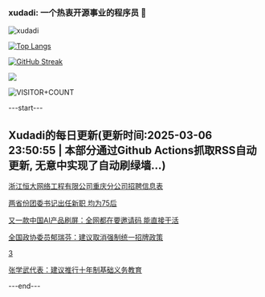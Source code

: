 ### xudadi: 一个热衷开源事业的程序员 👋

![xudadi](https://github-readme-stats-git-masterorgs-github-readme-stats-team.vercel.app/api?username=xudadi)

[![Top Langs](https://github-readme-stats.vercel.app/api/top-langs/?username=xudadi)](https://github.com/anuraghazra/github-readme-stats)

[![GitHub Streak](https://streak-stats.demolab.com?user=xudadi&locale=zh_Hans)](https://git.io/streak-stats)

![](https://raw.githubusercontent.com/xudadi/xudadi/main/assets/github-contribution-grid-snake.svg)

![VISITOR+COUNT](https://komarev.com/ghpvc/?username=xudadi&label=VISITOR+COUNT)


---start---

## Xudadi的每日更新(更新时间:2025-03-06 23:50:55 | 本部分通过Github Actions抓取RSS自动更新, 无意中实现了自动刷绿墙...)

[浙江恒大网络工程有限公司重庆分公司招聘信息表](https://www.gongkaoleida.com/article/2312094)

[两省份团委书记出任新职 均为75后](https://m.163.com/news/article/JPVKV0AK055040N3.html)

[又一款中国AI产品刷屏：全网都在要邀请码 能直接干活](https://m.163.com/news/article/JPVFD3AP0001899O.html)

[全国政协委员郁瑞芬：建议取消强制统一招牌政策](https://m.163.com/news/article/JPV4BHTA0512DU6N.html)

[3](https://m.163.com/touch/news/sub/domestic)

[张学武代表：建议推行十年制基础义务教育](https://m.163.com/news/article/JPULFTPH05199NHJ.html)

---end---
